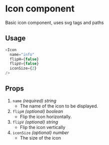 # Icon component
Basic icon component, uses svg tags and paths

## Usage

~~~js
<Icon 
  name="info"
  flipH={false}
  flipV={false}
  iconSize={2}
/>
~~~

## Props

1. `name` *(required) string*
    * The name of the icon to be displayed.
2. `flipH` *(optional) boolean*
	* Flip the icon horizontally.
3. `flipV` *(optional) string*
	* Flip the icon vertically
4. `iconSize` *(optional) number*
	* The size of the icon